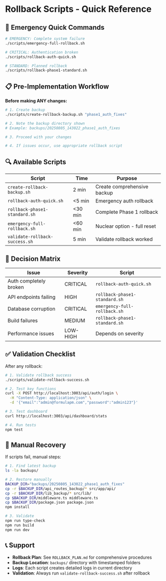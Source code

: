 # Rollback Scripts - Quick Reference

## 🚨 Emergency Quick Commands

```bash
# EMERGENCY: Complete system failure
./scripts/emergency-full-rollback.sh

# CRITICAL: Authentication broken
./scripts/rollback-auth-quick.sh

# STANDARD: Planned rollback
./scripts/rollback-phase1-standard.sh
```

## 📋 Pre-Implementation Workflow

**Before making ANY changes:**

```bash
# 1. Create backup
./scripts/create-rollback-backup.sh "phase1_auth_fixes"

# 2. Note the backup directory shown
# Example: backups/20250805_143022_phase1_auth_fixes

# 3. Proceed with your changes

# 4. If issues occur, use appropriate rollback script
```

## 🔍 Available Scripts

| Script | Time | Purpose |
|--------|------|---------|
| `create-rollback-backup.sh` | 2 min | Create comprehensive backup |
| `rollback-auth-quick.sh` | <5 min | Emergency auth rollback |
| `rollback-phase1-standard.sh` | <30 min | Complete Phase 1 rollback |
| `emergency-full-rollback.sh` | <60 min | Nuclear option - full reset |
| `validate-rollback-success.sh` | 5 min | Validate rollback worked |

## 🎯 Decision Matrix

| Issue | Severity | Script |
|-------|----------|--------|
| Auth completely broken | CRITICAL | `rollback-auth-quick.sh` |
| API endpoints failing | HIGH | `rollback-phase1-standard.sh` |
| Database corruption | CRITICAL | `emergency-full-rollback.sh` |
| Build failures | MEDIUM | `rollback-phase1-standard.sh` |
| Performance issues | LOW-HIGH | Depends on severity |

## ✅ Validation Checklist

After any rollback:

```bash
# 1. Validate rollback success
./scripts/validate-rollback-success.sh

# 2. Test key functions
curl -X POST http://localhost:3003/api/auth/login \
  -H "Content-Type: application/json" \
  -d '{"email":"admin@formulapm.com","password":"admin123"}'

# 3. Test dashboard
curl http://localhost:3003/api/dashboard/stats

# 4. Run tests
npm test
```

## 🔧 Manual Recovery

If scripts fail, manual steps:

```bash
# 1. Find latest backup
ls -la backups/

# 2. Restore manually
BACKUP_DIR="backups/20250805_143022_phase1_auth_fixes"
cp -r $BACKUP_DIR/api_routes_backup/* src/app/api/
cp -r $BACKUP_DIR/lib_backup/* src/lib/
cp $BACKUP_DIR/middleware.ts middleware.ts
cp $BACKUP_DIR/package.json package.json
npm install

# 3. Validate
npm run type-check
npm run build
npm run dev
```

## 📞 Support

- **Rollback Plan**: See `ROLLBACK_PLAN.md` for comprehensive procedures
- **Backup Location**: `backups/` directory with timestamped folders
- **Logs**: Each script creates detailed logs in current directory
- **Validation**: Always run `validate-rollback-success.sh` after rollback